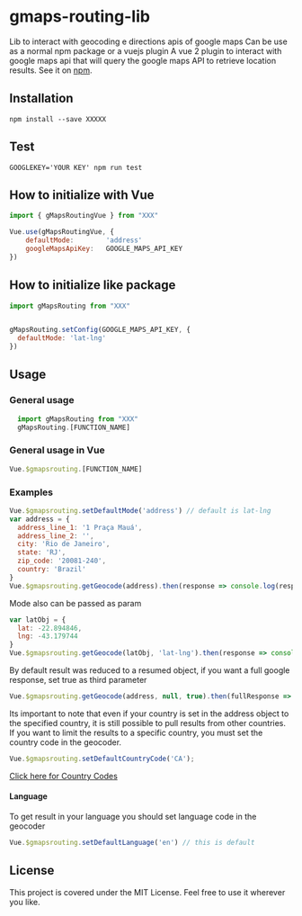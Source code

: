 # gmaps-routing-lib

Lib to interact with geocoding e directions apis of google maps
Can be use as a normal npm package or a vuejs plugin
A vue 2 plugin to interact with google maps api that will query the google maps API to retrieve location results.
See it on [npm](https://www).

## Installation

```npm install --save XXXXX```

## Test

```GOOGLEKEY='YOUR KEY' npm run test```

## How to initialize with Vue

```javascript
import { gMapsRoutingVue } from "XXX"

Vue.use(gMapsRoutingVue, {
    defaultMode:        'address'
    googleMapsApiKey:   GOOGLE_MAPS_API_KEY
})
```

## How to initialize like package

```javascript
import gMapsRouting from "XXX"


gMapsRouting.setConfig(GOOGLE_MAPS_API_KEY, {
  defaultMode: 'lat-lng'
})
```

## Usage

### General usage

```javascript
  import gMapsRouting from "XXX"
  gMapsRouting.[FUNCTION_NAME]
```

### General usage in Vue

```javascript
Vue.$gmapsrouting.[FUNCTION_NAME]
```

### Examples

```javascript
Vue.$gmapsrouting.setDefaultMode('address') // default is lat-lng
var address = {
  address_line_1: '1 Praça Mauá',
  address_line_2: '',
  city: 'Rio de Janeiro',
  state: 'RJ',
  zip_code: '20081-240',
  country: 'Brazil'
}
Vue.$gmapsrouting.getGeocode(address).then(response => console.log(response))
```

Mode also can be passed as param

```javascript
var latObj = {
  lat: -22.894846,
  lng: -43.179744
}
Vue.$gmapsrouting.getGeocode(latObj, 'lat-lng').then(response => console.log(response))
```

By default result was reduced to a resumed object, if you want a full google response, set true as third parameter

```javascript
Vue.$gmapsrouting.getGeocode(address, null, true).then(fullResponse => console.log(fullResponse))
```


Its important to note that even if your country is set in the address object to the specified country, it is still possible to pull results from other countries. If you want to limit the results to a specific country, you must set the country code in the geocoder.

```javascript
Vue.$gmapsrouting.setDefaultCountryCode('CA');
```

[Click here for Country Codes](https://developers.google.com/maps/coverage)

#### Language

To get result in your language you should set language code in the geocoder

```javascript
Vue.$gmapsrouting.setDefaultLanguage('en') // this is default
```

## License

This project is covered under the MIT License. Feel free to use it wherever you like.
